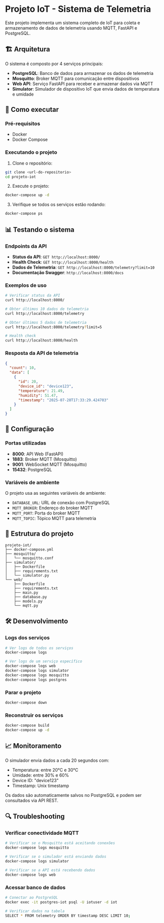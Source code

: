 # Projeto IoT - Sistema de Telemetria

Este projeto implementa um sistema completo de IoT para coleta e armazenamento de dados de telemetria usando MQTT, FastAPI e PostgreSQL.

## 🏗️ Arquitetura

O sistema é composto por 4 serviços principais:

- **PostgreSQL**: Banco de dados para armazenar os dados de telemetria
- **Mosquitto**: Broker MQTT para comunicação entre dispositivos
- **Web API**: Serviço FastAPI para receber e armazenar dados via MQTT
- **Simulator**: Simulador de dispositivo IoT que envia dados de temperatura e umidade

## 🚀 Como executar

### Pré-requisitos
- Docker
- Docker Compose

### Executando o projeto

1. Clone o repositório:
```bash
git clone <url-do-repositorio>
cd projeto-iot
```

2. Execute o projeto:
```bash
docker-compose up -d
```

3. Verifique se todos os serviços estão rodando:
```bash
docker-compose ps
```

## 📊 Testando o sistema

### Endpoints da API

- **Status da API**: `GET http://localhost:8000/`
- **Health Check**: `GET http://localhost:8000/health`
- **Dados de Telemetria**: `GET http://localhost:8000/telemetry?limit=10`
- **Documentação Swagger**: `http://localhost:8000/docs`

### Exemplos de uso

```bash
# Verificar status da API
curl http://localhost:8000/

# Obter últimos 10 dados de telemetria
curl http://localhost:8000/telemetry

# Obter últimos 5 dados de telemetria
curl http://localhost:8000/telemetry?limit=5

# Health check
curl http://localhost:8000/health
```

### Resposta da API de telemetria

```json
{
  "count": 10,
  "data": [
    {
      "id": 20,
      "device_id": "device123",
      "temperature": 21.49,
      "humidity": 51.47,
      "timestamp": "2025-07-28T17:33:29.424703"
    }
  ]
}
```

## 🔧 Configuração

### Portas utilizadas

- **8000**: API Web (FastAPI)
- **1883**: Broker MQTT (Mosquitto)
- **9001**: WebSocket MQTT (Mosquitto)
- **15432**: PostgreSQL

### Variáveis de ambiente

O projeto usa as seguintes variáveis de ambiente:

- `DATABASE_URL`: URL de conexão com PostgreSQL
- `MQTT_BROKER`: Endereço do broker MQTT
- `MQTT_PORT`: Porta do broker MQTT
- `MQTT_TOPIC`: Tópico MQTT para telemetria

## 📁 Estrutura do projeto

```
projeto-iot/
├── docker-compose.yml
├── mosquitto/
│   └── mosquitto.conf
├── simulator/
│   ├── Dockerfile
│   ├── requirements.txt
│   └── simulator.py
└── web/
    ├── Dockerfile
    ├── requirements.txt
    ├── main.py
    ├── database.py
    ├── models.py
    └── mqtt.py
```

## 🛠️ Desenvolvimento

### Logs dos serviços

```bash
# Ver logs de todos os serviços
docker-compose logs

# Ver logs de um serviço específico
docker-compose logs web
docker-compose logs simulator
docker-compose logs mosquitto
docker-compose logs postgres
```

### Parar o projeto

```bash
docker-compose down
```

### Reconstruir os serviços

```bash
docker-compose build
docker-compose up -d
```

## 📈 Monitoramento

O simulador envia dados a cada 20 segundos com:
- Temperatura: entre 20°C e 30°C
- Umidade: entre 30% e 60%
- Device ID: "device123"
- Timestamp: Unix timestamp

Os dados são automaticamente salvos no PostgreSQL e podem ser consultados via API REST.

## 🔍 Troubleshooting

### Verificar conectividade MQTT

```bash
# Verificar se o Mosquitto está aceitando conexões
docker-compose logs mosquitto

# Verificar se o simulador está enviando dados
docker-compose logs simulator

# Verificar se a API está recebendo dados
docker-compose logs web
```

### Acessar banco de dados

```bash
# Conectar ao PostgreSQL
docker exec -it postgres-iot psql -U iotuser -d iot

# Verificar dados na tabela
SELECT * FROM telemetry ORDER BY timestamp DESC LIMIT 10;
```
